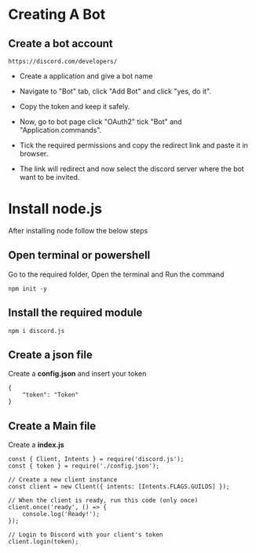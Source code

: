 # Creating A Bot

## Create a bot account 

```
https://discord.com/developers/
```

* Create a application and give a bot name

* Navigate to "Bot" tab, click "Add Bot" and click "yes, do it".

* Copy the token and keep it safely.

* Now, go to bot page click "OAuth2" tick "Bot" and "Application.commands".

* Tick the required permissions and copy the redirect link and paste it in browser.

* The link will redirect and now select the discord server where the bot want to be invited.



# Install node.js

After installing node follow the below steps

## Open terminal or powershell

Go to the required folder, Open the terminal and Run the command 

```
npm init -y
```

## Install the required module

```
npm i discord.js
```
## Create a json file

Create a **config.json** and insert your token 

```
{
    "token": "Token"
}
```

## Create a Main file

Create a **index.js**

```
const { Client, Intents } = require('discord.js');
const { token } = require('./config.json');

// Create a new client instance
const client = new Client({ intents: [Intents.FLAGS.GUILDS] });

// When the client is ready, run this code (only once)
client.once('ready', () => {
	console.log('Ready!');
});

// Login to Discord with your client's token
client.login(token);
```
